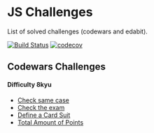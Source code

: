 # JS Challenges
List of solved challenges (codewars and edabit).


[![Build Status](https://github.com/aleattene/js-challenges/actions/workflows/node.yml/badge.svg?branch=main)](https://github.com/aleattene//actions/workflows/node.yml)
[![codecov](https://codecov.io/gh/aleattene/js-challenges/branch/main/graph/badge.svg?token=BRK42IY0DV)](https://codecov.io/gh/aleattene/js-challenges)


## Codewars Challenges
#### Difficulty 8kyu
- [Check same case](https://github.com/aleattene/js-challenges/tree/main/codewars/difficulty-8kyu/check-same-case)
- [Check the exam](https://github.com/aleattene/js-challenges/tree/main/codewars/difficulty-8kyu/check-the-exam)
- [Define a Card Suit](https://github.com/aleattene/js-challenges/tree/main/codewars/difficulty-8kyu/define-a-card-suit)
- [Total Amount of Points](https://github.com/aleattene/js-challenges/tree/main/codewars/difficulty-8kyu/total-amount-of-points)

